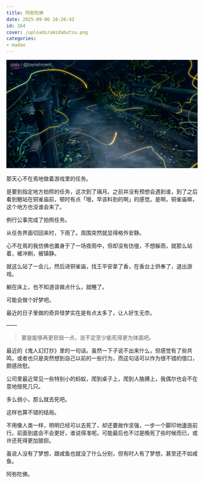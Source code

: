 ```yaml
---
title: 阿弥陀佛
date: 2025-09-06 16:26:43
id: 164
cover: /uploads/amidabutsu.png
categories:
- madao
---
```


![amidabutsu](/uploads/amidabutsu.png)

那天心不在焉地做着游戏里的任务。

是要到指定地方拍照的任务，这次到了璃月。之前并没有预想会遇到谁，到了之后看到魈站在铜雀庙前，顿时有点「哦，早该料到的啊」的感觉。是啊，铜雀庙嘛，这个地方也没谁会来了。

例行公事完成了拍照任务。

从任务界面切回来时，下雨了。周围突然就显得格外安静。

心不在焉的我仿佛也置身于了一场夜雨中，但却没有彷徨，不想躲雨，就那么站着，被冲刷，被镇静。

就这么站了一会儿，然后进铜雀庙，找王平安拿了香，在香台上供奉了，退出游戏。

躺在床上，也不知道该做点什么，就睡了。

可能会做个好梦吧。

最近的日子里做的奇异怪梦实在是有点太多了，让人好生无奈。

——

> 要是能够再更软弱一点，说不定至少能死得更为体面吧。

最近的《鬼人幻灯抄》里的一句话。虽然一下子说不出来什么，但感觉有了些共鸣，或者也只是突然想到自己以前的一些行为，而这句话可以作为很不错的借口，颇感欣慰。

公司里最近常见一些特别小的蚂蚁，爬到桌子上，爬到人胳膊上，我偶尔也会不在意地按死几只。

多么弱小，那么就去死吧。

这样也算不错的结局。

不用像人类一样，明明已经可以去死了，却还要故作坚强，一步一个脚印地逶迤前行。前面到底会不会更好，谁说得准呢。可能最后也不过是晚死了些时候而已，或许还死得更加狼狈。

虽说人没有了梦想，跟咸鱼也就没了什么分别，但有时人有了梦想，甚至还不如咸鱼。

阿弥陀佛。